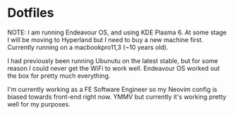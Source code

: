 # Dotfiles

NOTE: I am running Endeavour OS, and using KDE Plasma 6.
At some stage I will be moving to Hyperland but I need to buy a new machine first.
Currently running on a macbookpro11,3 (~10 years old).

I had previously been running Ubunutu on the latest stable, but for some reason I could never get the WiFi to work well.
Endeavour OS worked out the box for pretty much everything.

I'm currently working as a FE Software Engineer so my Neovim config is biased towards front-end right now. YMMV but currently it's working pretty well for my purposes.
